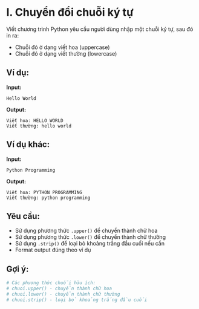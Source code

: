 # I. Chuyển đổi chuỗi ký tự

Viết chương trình Python yêu cầu người dùng nhập một chuỗi ký tự, sau đó in ra:
- Chuỗi đó ở dạng viết hoa (uppercase)
- Chuỗi đó ở dạng viết thường (lowercase)

## Ví dụ:

**Input:**
```
Hello World
```

**Output:**
```
Viết hoa: HELLO WORLD
Viết thường: hello world
```

## Ví dụ khác:

**Input:**
```
Python Programming
```

**Output:**
```
Viết hoa: PYTHON PROGRAMMING
Viết thường: python programming
```

## Yêu cầu:
- Sử dụng phương thức `.upper()` để chuyển thành chữ hoa
- Sử dụng phương thức `.lower()` để chuyển thành chữ thường
- Sử dụng `.strip()` để loại bỏ khoảng trắng đầu cuối nếu cần
- Format output đúng theo ví dụ

## Gợi ý:
```python
# Các phương thức chuỗi hữu ích:
# chuoi.upper() - chuyển thành chữ hoa
# chuoi.lower() - chuyển thành chữ thường
# chuoi.strip() - loại bỏ khoảng trắng đầu cuối
```
